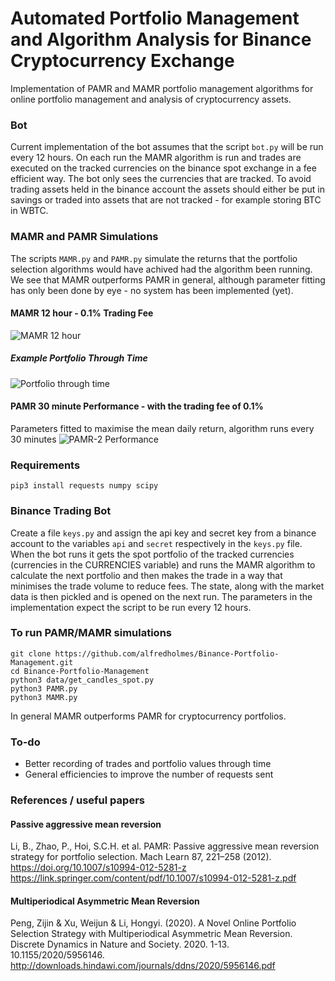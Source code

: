 # Automated Portfolio Management and Algorithm Analysis for Binance Cryptocurrency Exchange
Implementation of PAMR and MAMR portfolio management algorithms for online portfolio management and analysis of cryptocurrency assets.

### Bot
Current implementation of the bot assumes that the script `bot.py` will be run every 12 hours. On each run the MAMR algorithm is run and trades are executed on the tracked currencies on the binance spot exchange in a fee efficient way. The bot only sees the currencies that are tracked. To avoid trading assets held in the binance account the assets should either be put in savings or traded into assets that are not tracked - for example storing BTC in WBTC.

### MAMR and PAMR Simulations
The scripts `MAMR.py` and `PAMR.py` simulate the returns that the portfolio selection algorithms would have achived had the algorithm been running. We see that MAMR outperforms PAMR in general, although parameter fitting has only been done by eye - no system has been implemented (yet). 

#### MAMR 12 hour - 0.1% Trading Fee
![MAMR 12 hour](https://raw.githubusercontent.com/alfredholmes/BinancePAMR/master/results/Figure_0.png)
##### Example Portfolio Through Time
![Portfolio through time](https://raw.githubusercontent.com/alfredholmes/BinancePAMR/master/results/example_portfolio.png)

#### PAMR 30 minute Performance - with the trading fee of 0.1%
Parameters fitted to maximise the mean daily return, algorithm runs every 30 minutes
![PAMR-2 Performance](https://raw.githubusercontent.com/alfredholmes/BinancePAMR/master/results/PAMR-BTC-comparison.png)


### Requirements
	pip3 install requests numpy scipy  

### Binance Trading Bot
Create a file `keys.py` and assign the api key and secret key from a binance account to the variables `api` and `secret` respectively in the `keys.py` file. When the bot runs it gets the spot portfolio of the tracked currencies (currencies in the CURRENCIES variable) and runs the MAMR algorithm to calculate the next portfolio and then makes the trade in a way that minimises the trade volume to reduce fees. The state, along with the market data is then pickled and is opened on the next run. The parameters in the implementation expect the script to be run every 12 hours. 

### To run PAMR/MAMR simulations
	git clone https://github.com/alfredholmes/Binance-Portfolio-Management.git
	cd Binance-Portfolio-Management
	python3 data/get_candles_spot.py 
	python3 PAMR.py
	python3 MAMR.py

In general MAMR outperforms PAMR for cryptocurrency portfolios.

### To-do
- Better recording of trades and portfolio values through time
- General efficiencies to improve the number of requests sent

### References / useful papers
#### Passive aggressive mean reversion 
Li, B., Zhao, P., Hoi, S.C.H. et al. PAMR: Passive aggressive mean reversion strategy for portfolio selection. Mach Learn 87, 221–258 (2012). https://doi.org/10.1007/s10994-012-5281-z
https://link.springer.com/content/pdf/10.1007/s10994-012-5281-z.pdf
#### Multiperiodical Asymmetric Mean Reversion
Peng, Zijin & Xu, Weijun & Li, Hongyi. (2020). A Novel Online Portfolio Selection Strategy with Multiperiodical Asymmetric Mean Reversion. Discrete Dynamics in Nature and Society. 2020. 1-13. 10.1155/2020/5956146. 
http://downloads.hindawi.com/journals/ddns/2020/5956146.pdf
